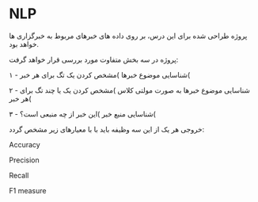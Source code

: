 # NLP

پروژه طراحی شده برای این درس، بر روی داده های خبرهای مربوط به خبرگزاری ها خواهد بود.

پروژه در سه بخش متفاوت مورد بررسی قرار خواهد گرفت:

۱ - شناسایی موضوع خبرها )مشخص کردن یک تگ برای هر خبر(

۲ - شناسایی موضوع خبرها به صورت مولتی کلاس )مشخص کردن یک یا چند تگ برای هر خبر(

۳ - شناسایی منبع خبر )این خبر از چه منبعی است؟(

خروجی هر یک از این سه وظیفه باید با با معیارهای زیر مشخص گردد:

Accuracy

Precision

Recall

F1 measure
